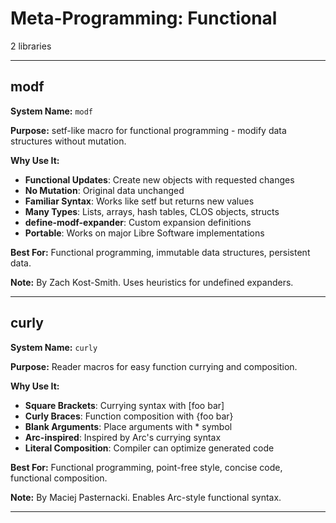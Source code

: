 # Meta-Programming: Functional

2 libraries

---

## modf

**System Name:** `modf`

**Purpose:** setf-like macro for functional programming - modify data structures without mutation.

**Why Use It:**
- **Functional Updates**: Create new objects with requested changes
- **No Mutation**: Original data unchanged
- **Familiar Syntax**: Works like setf but returns new values
- **Many Types**: Lists, arrays, hash tables, CLOS objects, structs
- **define-modf-expander**: Custom expansion definitions
- **Portable**: Works on major Libre Software implementations

**Best For:** Functional programming, immutable data structures, persistent data.

**Note:** By Zach Kost-Smith. Uses heuristics for undefined expanders.

---


## curly

**System Name:** `curly`

**Purpose:** Reader macros for easy function currying and composition.

**Why Use It:**
- **Square Brackets**: Currying syntax with [foo bar]
- **Curly Braces**: Function composition with {foo bar}
- **Blank Arguments**: Place arguments with * symbol
- **Arc-inspired**: Inspired by Arc's currying syntax
- **Literal Composition**: Compiler can optimize generated code

**Best For:** Functional programming, point-free style, concise code, functional composition.

**Note:** By Maciej Pasternacki. Enables Arc-style functional syntax.

---


